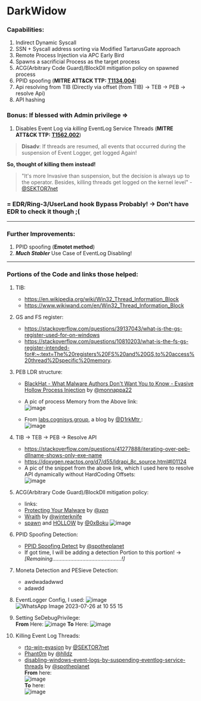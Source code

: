 # DarkWidow

### Capabilities:
1. Indirect Dynamic Syscall
2. SSN + Syscall address sorting via Modified TartarusGate approach
3. Remote Process Injection via APC Early Bird
4. Spawns a sacrificial Process as the target process
5. ACG(Arbitrary Code Guard)/BlockDll mitigation policy on spawned process
6. PPID spoofing (**MITRE ATT&CK TTP: [T1134.004](https://attack.mitre.org/techniques/T1134/004/)**)
7. Api resolving from TIB (Directly via offset (from TIB) -> TEB -> PEB -> resolve Api)
8. API hashing

### Bonus: If blessed with Admin privilege =>
1. Disables Event Log via _killing_ EventLog Service Threads (**MITRE ATT&CK TTP: [T1562.002](https://attack.mitre.org/techniques/T1562/002/)**)
> **Disadv**: If threads are resumed, all events that occurred during the suspension of Event Logger, get logged Again!

**So, thought of killing them instead!**
> "It's more Invasive than suspension, but the decision is always up to the operator. Besides, killing threads get logged on the kernel level" - [@SEKTOR7net](https://twitter.com/Sektor7Net)

### = EDR/Ring-3/UserLand hook Bypass Probably! -> Don't have EDR to check it though ;(

-----

### Further Improvements:
1. PPID spoofing (**Emotet method**)
2. ***Much Stabler*** Use Case of EventLog Disabling!
-----

### Portions of the Code and links those helped:
1. TIB:
   - https://en.wikipedia.org/wiki/Win32_Thread_Information_Block
   - https://www.wikiwand.com/en/Win32_Thread_Information_Block
2. GS and FS register:
   - https://stackoverflow.com/questions/39137043/what-is-the-gs-register-used-for-on-windows
   - https://stackoverflow.com/questions/10810203/what-is-the-fs-gs-register-intended-for#:~:text=The%20registers%20FS%20and%20GS,to%20access%20thread%2Dspecific%20memory.
3. PEB LDR structure: 
   - [BlackHat - What Malware Authors Don't Want You to Know - Evasive Hollow Process Injection](https://www.youtube.com/watch?v=9L9I1T5QDg4&t=205s) by [@monnappa22](https://twitter.com/monnappa22)
   - A pic of process Memory from the Above link:\
   ![image](https://github.com/reveng007/DarkWidow/assets/61424547/df32d679-e2e7-44cd-9291-3246cb86ef4f)

   - From [labs.cognisys.group](https://labs.cognisys.group/posts/Combining-Indirect-Dynamic-Syscalls-and-API-Hashing/#retrieving-apis-base-address), a blog by [@D1rkMtr
](https://twitter.com/D1rkMtr):\
   ![image](https://github.com/reveng007/DarkWidow/assets/61424547/dad91491-4ab2-481a-90a5-7842816507da)

4. TIB -> TEB -> PEB -> Resolve API
   - https://stackoverflow.com/questions/41277888/iterating-over-peb-dllname-shows-only-exe-name
   - https://doxygen.reactos.org/d7/d55/ldrapi_8c_source.html#l01124
   - A pic of the snippet from the above link, which I used here to resolve API dynamically without HardCoding Offsets:\
     ![image](https://github.com/reveng007/DarkWidow/assets/61424547/9aa9f990-e6fc-419d-87f0-c058c7ba61a2)

5. ACG(Arbitrary Code Guard)/BlockDll mitigation policy:
   - links:
   - [Protecting Your Malware](https://blog.xpnsec.com/protecting-your-malware/) by [@_xpn_](https://twitter.com/_xpn_)
   - [Wraith](https://github.com/reveng007/AQUARMOURY/blob/1923e65190875f7c61c76fb430d526e5deaa062a/Wraith/Src/Injector.h) by [@winterknife](https://twitter.com/_winterknife_)
   - [spawn](https://github.com/boku7/spawn) and [HOLLOW](https://github.com/boku7/HOLLOW) by [@0xBoku](https://twitter.com/0xBoku)
   ![image](https://github.com/reveng007/DarkWidow/assets/61424547/dceef77b-c3a4-464f-812d-df8f03214558)

6. PPID Spoofing Detection:
   - [PPID Spoofing Detect](https://www.ired.team/offensive-security/defense-evasion/parent-process-id-ppid-spoofing) by [@spotheplanet](https://twitter.com/spotheplanet)
   - If got time, I will be adding a detection Portion to this portion! -> _[Remaining..............................................!]_

7. Moneta Detection and PESieve Detection:
   - awdwadadwwd
   - adawdd

8. EventLogger Config, I used:
![image](https://github.com/reveng007/DarkWidow/assets/61424547/c2005b8c-1750-4046-bffa-9d09eb4472a8)
![WhatsApp Image 2023-07-26 at 10 55 15](https://github.com/reveng007/DarkWidow/assets/61424547/28b22684-3403-4be2-a862-e963339e2240)

9. Setting SeDebugPrivilege:\
   **From** Here:
   ![image](https://github.com/reveng007/DarkWidow/assets/61424547/f345af8c-b2b2-4918-b00b-f481694f29ec)
   **To** Here:
   ![image](https://github.com/reveng007/DarkWidow/assets/61424547/279f906b-faae-477e-9192-8bc0ec950376)

10. Killing Event Log Threads:
    - [rto-win-evasion](https://institute.sektor7.net/rto-win-evasion) by [@SEKTOR7net](https://twitter.com/Sektor7Net)
    - [Phant0m](https://github.com/hlldz/Phant0m) by [@hlldz](https://twitter.com/hlldz)
    - [disabling-windows-event-logs-by-suspending-eventlog-service-threads](https://www.ired.team/offensive-security/defense-evasion/disabling-windows-event-logs-by-suspending-eventlog-service-threads) by [@spotheplanet](https://twitter.com/spotheplanet)\
    **From** here:\
    ![image](https://github.com/reveng007/DarkWidow/assets/61424547/c5985623-9974-424a-b739-64097ee98747)\
    **To** here:\
    ![image](https://github.com/reveng007/DarkWidow/assets/61424547/4d039ea6-730e-414c-8cf0-afa5960f4480)

